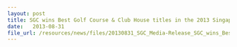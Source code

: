 ```yaml
---
layout: post
title: SGC wins Best Golf Course & Club House titles in the 2013 Singapore Golf Course Rankings by Golf Digest Singapore
date:   2013-08-31
file_url: /resources/news/files/20130831_SGC_Media-Release_SGC_wins_Best_Golf_Course_and_Club_House_titles_in_2013_Singapore_Golf_Course_Rankings.pdf
---
```

